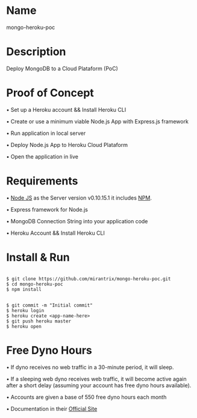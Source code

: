 

# Name
mongo-heroku-poc


# Description
Deploy MongoDB to a Cloud Plataform (PoC)


# Proof of Concept

• Set up a Heroku account && Install Heroku CLI

• Create or use a minimum viable Node.js App with Express.js framework

• Run application in local server

• Deploy Node.js App to Heroku Cloud Plataform

• Open the application in live



# Requirements

• [Node JS](https://nodejs.org/en/download/) as the Server version v0.10.15.1 it includes [NPM](https://www.npmjs.com/).

• Express framework for Node.js

• MongoDB Connection String into your application code

• Heroku Account && Install Heroku CLI



# Install & Run

```

$ git clone https://github.com/mirantrix/mongo-heroku-poc.git
$ cd mongo-heroku-poc
$ npm install

```

```

$ git commit -m "Initial commit"
$ heroku login
$ heroku create <app-name-here>
$ git push heroku master
$ heroku open

```



# Free Dyno Hours

• If dyno receives no web traffic in a 30-minute period, it will sleep.

• If a sleeping web dyno receives web traffic, it will become active again after a short delay (assuming your account has free dyno hours available).

• Accounts are given a base of 550 free dyno hours each month

• Documentation in their [Official Site](https://devcenter.heroku.com/articles/free-dyno-hours)





